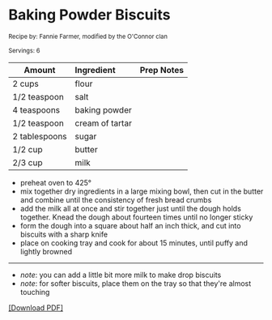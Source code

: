 # Baking Powder Biscuits

<small>Recipe by: Fannie Farmer, modified by the O'Connor clan</small>

<small>Servings: 6</small>

| Amount        | Ingredient      | Prep Notes |
| ------------- | :-------------- | :--------- |
| 2 cups        | flour           |            |
| 1/2 teaspoon  | salt            |            |
| 4 teaspoons   | baking powder   |            |
| 1/2 teaspoon  | cream of tartar |            |
| 2 tablespoons | sugar           |            |
| 1/2 cup       | butter          |            |
| 2/3 cup       | milk            |            |

- preheat oven to 425°
- mix together dry ingredients in a large mixing bowl, then cut in the butter and combine until the consistency of fresh bread crumbs
- add the milk all at once and stir together just until the dough holds together. Knead the dough about fourteen times until no longer sticky
- form the dough into a square about half an inch thick, and cut into biscuits with a sharp knife
- place on cooking tray and cook for about 15 minutes, until puffy and lightly browned

---

- _note_: you can add a little bit more milk to make drop biscuits
- _note_: for softer biscuits, place them on the tray so that they're almost touching

<!-- Tags:
- biscuit
- side
- vegetarian
- easy
- oven
-->

[\[Download PDF\]](/pdf/breads/bakingPowderBiscuits.pdf)
